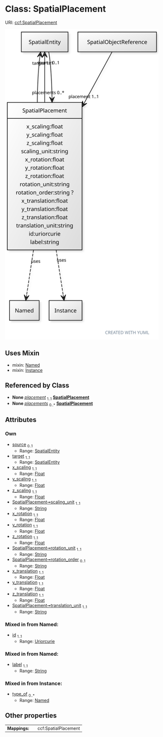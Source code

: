 
# Class: SpatialPlacement



URI: [ccf:SpatialPlacement](http://purl.org/ccf/SpatialPlacement)


[![img](images/SpatialPlacement.svg)](images/SpatialPlacement.svg)

## Uses Mixin

 *  mixin: [Named](Named.md)
 *  mixin: [Instance](Instance.md)

## Referenced by Class

 *  **None** *[placement](placement.md)*  <sub>1..1</sub>  **[SpatialPlacement](SpatialPlacement.md)**
 *  **None** *[placements](placements.md)*  <sub>0..\*</sub>  **[SpatialPlacement](SpatialPlacement.md)**

## Attributes


### Own

 * [source](source.md)  <sub>0..1</sub>
     * Range: [SpatialEntity](SpatialEntity.md)
 * [target](target.md)  <sub>1..1</sub>
     * Range: [SpatialEntity](SpatialEntity.md)
 * [x_scaling](x_scaling.md)  <sub>1..1</sub>
     * Range: [Float](types/Float.md)
 * [y_scaling](y_scaling.md)  <sub>1..1</sub>
     * Range: [Float](types/Float.md)
 * [z_scaling](z_scaling.md)  <sub>1..1</sub>
     * Range: [Float](types/Float.md)
 * [SpatialPlacement➞scaling_unit](SpatialPlacement_scaling_unit.md)  <sub>1..1</sub>
     * Range: [String](types/String.md)
 * [x_rotation](x_rotation.md)  <sub>1..1</sub>
     * Range: [Float](types/Float.md)
 * [y_rotation](y_rotation.md)  <sub>1..1</sub>
     * Range: [Float](types/Float.md)
 * [z_rotation](z_rotation.md)  <sub>1..1</sub>
     * Range: [Float](types/Float.md)
 * [SpatialPlacement➞rotation_unit](SpatialPlacement_rotation_unit.md)  <sub>1..1</sub>
     * Range: [String](types/String.md)
 * [SpatialPlacement➞rotation_order](SpatialPlacement_rotation_order.md)  <sub>0..1</sub>
     * Range: [String](types/String.md)
 * [x_translation](x_translation.md)  <sub>1..1</sub>
     * Range: [Float](types/Float.md)
 * [y_translation](y_translation.md)  <sub>1..1</sub>
     * Range: [Float](types/Float.md)
 * [z_translation](z_translation.md)  <sub>1..1</sub>
     * Range: [Float](types/Float.md)
 * [SpatialPlacement➞translation_unit](SpatialPlacement_translation_unit.md)  <sub>1..1</sub>
     * Range: [String](types/String.md)

### Mixed in from Named:

 * [id](id.md)  <sub>1..1</sub>
     * Range: [Uriorcurie](types/Uriorcurie.md)

### Mixed in from Named:

 * [label](label.md)  <sub>1..1</sub>
     * Range: [String](types/String.md)

### Mixed in from Instance:

 * [type_of](type_of.md)  <sub>0..\*</sub>
     * Range: [Named](Named.md)

## Other properties

|  |  |  |
| --- | --- | --- |
| **Mappings:** | | ccf:SpatialPlacement |